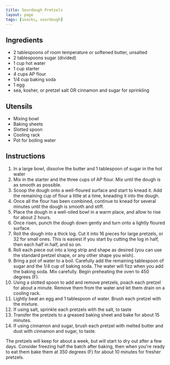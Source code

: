 ```yaml
---
title: Sourdough Pretzels
layout: page
tags: [snacks, sourdough]
---
```


## Ingredients

* 2 tablespoons of room temperature or softened butter, unsalted
* 2 tablespoons sugar (divided)
* 1 cup hot water
* 1 cup starter
* 4 cups AP flour
* 1/4 cup baking soda
* 1 egg
* sea, kosher, or pretzel salt OR cinnamon and sugar for sprinkling

## Utensils

* Mixing bowl
* Baking sheets
* Slotted spoon
* Cooling rack
* Pot for boiling water

## Instructions

1. In a large bowl, dissolve the butter and 1 tablespoon of sugar in the hot water
2. Mix in the starter and the three cups of AP flour. Mix until the dough is as smooth as possible.
3. Scoop the dough onto a well-floured surface and start to knead it. Add the remaining cup of flour a little at a time, kneading it into the dough.
4. Once all the flour has been combined, continue to knead for several minutes until the dough is smooth and stiff.
5. Place the dough in a well-oiled bowl in a warm place, and allow to rise for about 2 hours.
6. Once risen, punch the dough down gently and turn onto a lightly floured surface.
7. Roll the dough into a thick log. Cut it into 16 pieces for large pretzels, or 32 for small ones. This is easiest if you start by cutting the log in half, then each half in half, and so on.
8. Roll each piece out into a long strip and shape as desired (you can use the standard pretzel shape, or any other shape you wish).
9. Bring a pot of water to a boil. Carefully add the remaining tablespoon of sugar and the 1/4 cup of baking soda. The water will fizz when you add the baking soda. Mix carefully. Begin preheating the oven to 450 degrees (F).
10. Using a slotted spoon to add and remove pretzels, poach each pretzel for about a minute. Remove them from the water and let them drain on a cooling rack.
11. Lightly beat an egg and 1 tablespoon of water. Brush each pretzel with the mixture.
12. If using salt, sprinkle each pretzels with the salt, to taste
13. Transfer the pretzels to a greased baking sheet and bake for about 15 minutes.
14. If using cinnamon and sugar, brush each pretzel with melted butter and dust with cinnamon and sugar, to taste.

The pretzels will keep for about a week, but will start to dry out after a few days. Consider freezing half the batch after baking, then when you're ready to eat them bake them at 350 degrees (F) for about 10 minutes for fresher pretzels.

